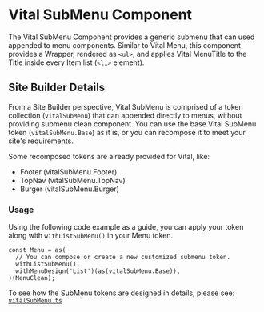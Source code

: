 # Vital SubMenu Component

The Vital SubMenu Component provides a generic submenu that can used appended to menu components. Similar to Vital Menu, this component provides a Wrapper, rendered as `<ul>`, and applies Vital MenuTitle to the Title inside every Item list (`<li>` element).

## Site Builder Details

From a Site Builder perspective, Vital SubMenu is comprised of a token collection (`vitalSubMenu`) that can appended directly to menus, without providing submenu clean component. You can use the base Vital SubMenu token (`vitalSubMenu.Base`) as it is, or you can recompose it to meet your site's requirements.

Some recomposed tokens are already provided for Vital, like:

- Footer (vitalSubMenu.Footer)
- TopNav (vitalSubMenu.TopNav)
- Burger (vitalSubMenu.Burger)

### Usage

Using the following code example as a guide, you can apply your token along with `withListSubMenu()` in your Menu token.

```tsx
const Menu = as(
  // You can compose or create a new customized submenu token.
  withListSubMenu(),
  withMenuDesign('List')(as(vitalSubMenu.Base)),
)(MenuClean);
```

To see how the SubMenu tokens are designed in details, please see:
[`vitalSubMenu.ts`](../src/components/SubMenu/tokens/vitalSubMenu.ts)

